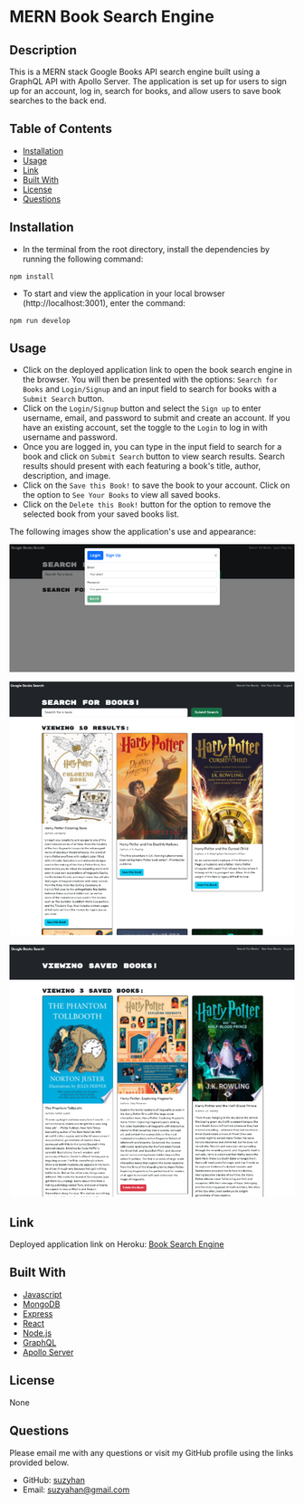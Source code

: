# MERN Book Search Engine

## Description
This is a MERN stack Google Books API search engine built using a GraphQL API with Apollo Server. The application is set up for users to sign up for an account, log in, search for books, and allow users to save book searches to the back end.

## Table of Contents
* [Installation](#installation)
* [Usage](#usage)
* [Link](#link)
* [Built With](#built-with)
* [License](#license)
* [Questions](#questions)  
  
## Installation
- In the terminal from the root directory, install the dependencies by running the following command: 
```
npm install
```
- To start and view the application in your local browser (http://localhost:3001), enter the command:
```
npm run develop
```

## Usage
- Click on the deployed application link to open the book search engine in the browser. You will then be presented with the options: `Search for Books` and `Login/Signup` and an input field to search for books with a `Submit Search` button. 
- Click on the `Login/Signup` button and select the `Sign up` to enter username, email, and password to submit and create an account. If you have an existing account, set the toggle to the `Login` to log in with username and password.
- Once you are logged in, you can type in the input field to search for a book and click on `Submit Search` button to view search results. Search results should present with each featuring a book's title, author, description, and image. 
- Click on the `Save this Book!` to save the book to your account. Click on the option to `See Your Books` to view all saved books.
- Click on the `Delete this Book!` button for the option to remove the selected book from your saved books list.

The following images show the application's use and appearance:

![Screenshot of book search login page](/client/public/images/book-search-login.png)

![Screenshot of book search results for harry potter](/client/public/images/search-for-books.png)

![Screenshot of view of saved books](/client/public/images/view-saved-books.png)

## Link
Deployed application link on Heroku: [Book Search Engine](https://evening-plains-80832-4e12f46342e7.herokuapp.com/)

## Built With
- [Javascript](https://developer.mozilla.org/en-US/docs/Web/Javascript)
- [MongoDB](https://www.mongodb.com/docs/)
- [Express](https://expressjs.com/)
- [React](https://create-react-app.dev/)
- [Node.js](https://nodejs.org/en/)
- [GraphQL](https://graphql.org/)
- [Apollo Server](https://www.apollographql.com/docs/apollo-server/)

## License
None

## Questions
Please email me with any questions or visit my GitHub profile using the links provided below.
* GitHub: [suzyhan](https://github.com/suzyhan)
* Email: [suzyahan@gmail.com](mailto:suzyahan@gmail.com)